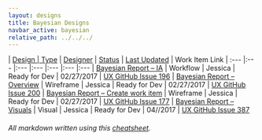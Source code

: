 ```yaml
---
layout: designs
title: Bayesian Designs
navbar_active: bayesian
relative_path: ../../../
---
```


| <a href="javascript:SortTable(0);" id="designTableTitle" class="sort">Design | <a href="javascript:SortTable(1);" id="designTableType" class="sort">Type</a> | <a href="javascript:SortTable(2);" id="designTableDesigner" class="sort">Designer</a> | <a href="javascript:SortTable(3);" id="designTableStatus" class="sort">Status<a/> | <a href="javascript:SortTable(4, 'D', 'mdy');" id="designTableUpdate" class="sort">Last Updated</a> | <span id="designTableWILinks">Work Item Link</span>
| :---                                              |:---                   |:---           |:---               |:---               |:---                                                                                                      |:---
| [Bayesian Report – IA](https://redhat.invisionapp.com/share/FGAMYKX6E)                              | Workflow              | Jessica       | Ready for Dev     | 02/27/2017        | [UX GitHub Issue 196](https://github.com/fabric8-ui/fabric8-ux/issues/196)
| [Bayesian Report – Overview](https://redhat.invisionapp.com/share/ZRAM1RRPJ)                        | Wireframe             | Jessica       | Ready for Dev     | 02/27/2017        | [UX GitHub Issue 200](https://github.com/fabric8-ui/fabric8-ux/issues/200)
| [Bayesian Report – Create work item](https://redhat.invisionapp.com/share/27AM2N4N9)                | Wireframe             | Jessica       | Ready for Dev     | 02/27/2017        | [UX GitHub Issue 177](https://github.com/fabric8-ui/fabric8-ux/issues/177)
| [Bayesian Report – Visuals](https://redhat.invisionapp.com/share/7VBBOXXZS)                         | Visual                | Jessica       | Ready for Dev     | 04//2017          | [UX GitHub Issue 387](https://github.com/fabric8-ui/fabric8-ux/issues/387)

###### All markdown written using this [cheatsheet](https://github.com/adam-p/markdown-here/wiki/Markdown-Cheatsheet).

